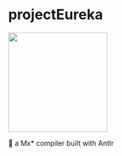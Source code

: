 # projectEureka

<img src = 'https://s3.bmp.ovh/imgs/2022/09/21/74818aa747e239d2.png' height=200>

🚀 a Mx* compiler built with Antlr 
